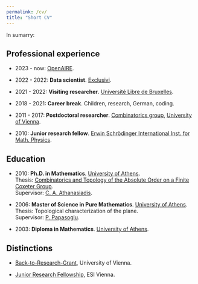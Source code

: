 ```yaml
---
permalink: /cv/
title: "Short CV"
---
```

In sumarry:

## Professional experience 

- 2023 - now: [OpenAIRE](https://www.openaire.eu).

- 2022 - 2022: **Data scientist**. [Exclusivi](https://exclusivi.com/contactless/).

- 2021 - 2022: **Visiting researcher**. [Université Libre de Bruxelles](https://www.ulb.be/en).

- 2018 - 2021: **Career break**. Children, research, German, coding.
 
- 2011 - 2017: **Postdoctoral researcher**. [Combinatorics group](https://www.mat.univie.ac.at/~kratt/comb.html), [University of Vienna](https://www.univie.ac.at/en/).

- 2010: **Junior research fellow**. [Erwin Schrödinger International Inst. for Math. Physics](https://www.esi.ac.at).

## Education 

- 2010: **Ph.D. in Mathematics**. [University of Athens](https://en.uoa.gr).\
Thesis: [Combinatorics and Topology of the Absolute Order on a Finite Coxeter Group](https://www.didaktorika.gr/eadd/handle/10442/20671).   \
Supervisor: [C. A. Athanasiadis](http://users.uoa.gr/~caath/).

- 2006: **Master of Science in Pure Mathematics**. [University of Athens](https://en.uoa.gr).   \
Thesis: Topological characterization of the plane.  \
Supervisor: [P. Papasoglu](https://www.maths.ox.ac.uk/people/panagiotis.papazoglou).

- 2003: **Diploma in Mathematics**. [University of Athens](https://en.uoa.gr).


## Distinctions

- [Back-to-Research-Grant](https://fgga.univie.ac.at/en/service/financial-support/gender-equality/marie-jahoda-grant/), University of Vienna.

- [Junior Research Fellowship](https://www.esi.ac.at/events/jrf), ESI Vienna.


